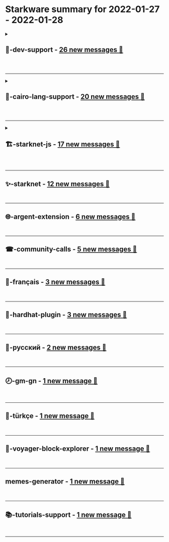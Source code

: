 # **Starkware** summary for **2022-01-27** - **2022-01-28**

<details>
<summary>

## **🤗-dev-support** - [26 new messages 📨](https://discord.com/channels/793094838509764618/793094838987128844)

</summary>

---

### ↩️ **Messages with most replies**

* [2 ↩️] *Hey guys ! I'm already using the OpenZeppelin's Cairo contracts for my ERC20 and ERC721 tokens, but I didn't find any discussions about an OpenZeppelin Cairo implementation of ERC1155. Should I create my own ERC1155 implementation from scratch, or there's already some ressources about it?* **&rarr;** [Discord Discussion](https://discord.com/channels/793094838509764618/793094838987128844/936556820389052426)

* [2 ↩️] *testnet. for me it was also working from time to time. Situation improved after increasing `CHECK_STATUS_TIMEOUT` from `@shardlabs/starknet-hardhat-plugin/dist/constants`. <@!767746468542283827>* **&rarr;** [Discord Discussion](https://discord.com/channels/793094838509764618/793094838987128844/936339220744790026)

* [2 ↩️] *does testing framework have access to emitted event?* **&rarr;** [Discord Discussion](https://discord.com/channels/793094838509764618/793094838987128844/936350384228827176)


---


### 🔝 **Topics and related messages**

1. **testing, transaction, testing framework**

    Julien | argent.xyz --- *<@!208960037308071937> already replied but I can confirm that you have access to events in the testing framework* **&rarr;** [Discord Discussion](https://discord.com/channels/793094838509764618/793094838987128844/936539181277143070)

    cecco_ --- *You should also be able to get _all_ events from the starknet state object https://github.com/starkware-libs/cairo-lang/blob/64a7f6aed9757d3d8d6c28bd972df73272b0cb0a/src/starkware/starknet/testing/state.py#L173* **&rarr;** [Discord Discussion](https://discord.com/channels/793094838509764618/793094838987128844/936357373247893584)

    cecco_ --- *I haven't updated my code yet so I'm not 100% sure, but it looks like the transaction execution object contains the emitted events https://github.com/starkware-libs/cairo-lang/blob/64a7f6aed9757d3d8d6c28bd972df73272b0cb0a/src/starkware/starknet/business_logic/transaction_execution_objects.py#L212* **&rarr;** [Discord Discussion](https://discord.com/channels/793094838509764618/793094838987128844/936357256784666704)

2. **add, make connection snippet, wait fees implemented**

    max wolff --- *i read that section already, describes memory layout but cant make the connection to this snippet. could you say more? what does segments add in the hint mean?* **&rarr;** [Discord Discussion](https://discord.com/channels/793094838509764618/793094838987128844/936501148729352203)

    RoboTeddy --- *(Mainly though, segments are behind the scenes and you don't need to worry about them as an end-user of Cairo. the bit of code you screenshotted is a hint — if you're using starknet, it's not actually possible for you to add additional hints)* **&rarr;** [Discord Discussion](https://discord.com/channels/793094838509764618/793094838987128844/936498594243039232)

    th0rgal --- *So that we can use the same mechanism* **&rarr;** [Discord Discussion](https://discord.com/channels/793094838509764618/793094838987128844/936322395680178248)

</details>

&nbsp;  

---

<details>
<summary>

## **🦅-cairo-lang-support** - [20 new messages 📨](https://discord.com/channels/793094838509764618/793094838987128843)

</summary>

---

### ↩️ **Messages with most replies**

* [3 ↩️] *Are there any opensource projects with good test coverage of Cairo contracts? I want to see a couple examples* **&rarr;** [Discord Discussion](https://discord.com/channels/793094838509764618/793094838987128843/936359051451842560)


---
</details>

&nbsp;  

---

<details>
<summary>

## **🏗-starknet-js** - [17 new messages 📨](https://discord.com/channels/793094838509764618/927918707613786162)

</summary>

---

### ↩️ **Messages with most replies**

* [2 ↩️] *So currently there is no way to deploy the contract from a browser? I guess you could just make the rest calls* **&rarr;** [Discord Discussion](https://discord.com/channels/793094838509764618/927918707613786162/936589799064764488)


---
</details>

&nbsp;  

---

## **✨-starknet** - [12 new messages 📨](https://discord.com/channels/793094838509764618/853954510515208192)
&nbsp;  

---

## **🌐-argent-extension** - [6 new messages 📨](https://discord.com/channels/793094838509764618/908663762150645770)
&nbsp;  

---

## **☎-community-calls** - [5 new messages 📨](https://discord.com/channels/793094838509764618/912378208370950215)
&nbsp;  

---

## **🥐-français** - [3 new messages 📨](https://discord.com/channels/793094838509764618/802928244139360306)
&nbsp;  

---

## **👷-hardhat-plugin** - [3 new messages 📨](https://discord.com/channels/793094838509764618/912735106899275856)
&nbsp;  

---

## **🍯-русский** - [2 new messages 📨](https://discord.com/channels/793094838509764618/895711335801819187)
&nbsp;  

---

## **🕗-gm-gn** - [1 new message 📨](https://discord.com/channels/793094838509764618/884341617992024105)
&nbsp;  

---

## **🥙-türkçe** - [1 new message 📨](https://discord.com/channels/793094838509764618/899302454020177970)
&nbsp;  

---

## **🔭-voyager-block-explorer** - [1 new message 📨](https://discord.com/channels/793094838509764618/912410047236149298)
&nbsp;  

---

## **memes-generator** - [1 new message 📨](https://discord.com/channels/793094838509764618/927891740780818512)
&nbsp;  

---

## **📚-tutorials-support** - [1 new message 📨](https://discord.com/channels/793094838509764618/932633376563802152)
&nbsp;  

---

